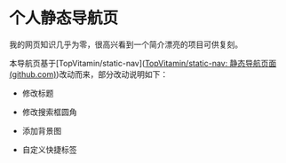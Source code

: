 # 个人静态导航页

我的网页知识几乎为零，很高兴看到一个简介漂亮的项目可供复刻。

本导航页基于[TopVitamin/static-nav]([TopVitamin/static-nav: 静态导航页面 (github.com)](https://github.com/TopVitamin/static-nav))改动而来，部分改动说明如下：

- 修改标题

- 修改搜索框圆角
- 添加背景图
- 自定义快捷标签
